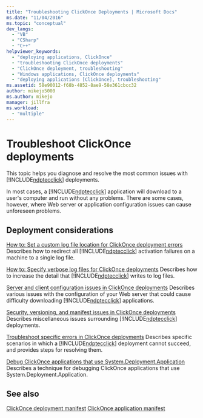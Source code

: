 ```yaml
---
title: "Troubleshooting ClickOnce Deployments | Microsoft Docs"
ms.date: "11/04/2016"
ms.topic: "conceptual"
dev_langs:
  - "VB"
  - "CSharp"
  - "C++"
helpviewer_keywords:
  - "deploying applications, ClickOnce"
  - "troubleshooting ClickOnce deployments"
  - "ClickOnce deployment, troubleshooting"
  - "Windows applications, ClickOnce deployments"
  - "deploying applications [ClickOnce], troubleshooting"
ms.assetid: 58e90012-f68b-4852-8ae9-58e361cbcc32
author: mikejo5000
ms.author: mikejo
manager: jillfra
ms.workload:
  - "multiple"
---
```

# Troubleshoot ClickOnce deployments
This topic helps you diagnose and resolve the most common issues with [!INCLUDE[ndptecclick](../deployment/includes/ndptecclick_md.md)] deployments.

 In most cases, a [!INCLUDE[ndptecclick](../deployment/includes/ndptecclick_md.md)] application will download to a user's computer and run without any problems. There are some cases, however, where Web server or application configuration issues can cause unforeseen problems.

## Deployment considerations

 [How to: Set a custom log file location for ClickOnce deployment errors](../deployment/how-to-set-a-custom-log-file-location-for-clickonce-deployment-errors.md)
 Describes how to redirect all [!INCLUDE[ndptecclick](../deployment/includes/ndptecclick_md.md)] activation failures on a machine to a single log file.

 [How to: Specify verbose log files for ClickOnce deployments](../deployment/how-to-specify-verbose-log-files-for-clickonce-deployments.md)
 Describes how to increase the detail that [!INCLUDE[ndptecclick](../deployment/includes/ndptecclick_md.md)] writes to log files.

 [Server and client configuration issues in ClickOnce deployments](../deployment/server-and-client-configuration-issues-in-clickonce-deployments.md)
 Describes various issues with the configuration of your Web server that could cause difficulty downloading [!INCLUDE[ndptecclick](../deployment/includes/ndptecclick_md.md)] applications.

 [Security, versioning, and manifest issues in ClickOnce deployments](../deployment/security-versioning-and-manifest-issues-in-clickonce-deployments.md)
 Describes miscellaneous issues surrounding [!INCLUDE[ndptecclick](../deployment/includes/ndptecclick_md.md)] deployments.

 [Troubleshoot specific errors in ClickOnce deployments](../deployment/troubleshooting-specific-errors-in-clickonce-deployments.md)
 Describes specific scenarios in which a [!INCLUDE[ndptecclick](../deployment/includes/ndptecclick_md.md)] deployment cannot succeed, and provides steps for resolving them.

 [Debug ClickOnce applications that use System.Deployment.Application](../deployment/debugging-clickonce-applications-that-use-system-deployment-application.md)
 Describes a technique for debugging ClickOnce applications that use System.Deployment.Application.

## See also
 [ClickOnce deployment manifest](../deployment/clickonce-deployment-manifest.md)
 [ClickOnce application manifest](../deployment/clickonce-application-manifest.md)
